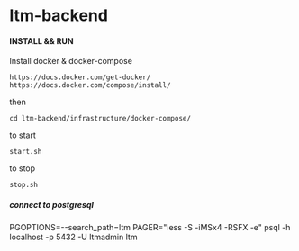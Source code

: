 # ltm-backend

#### INSTALL && RUN

Install docker & docker-compose
```
https://docs.docker.com/get-docker/
https://docs.docker.com/compose/install/
```

then

```
cd ltm-backend/infrastructure/docker-compose/  
``` 

to start  
```
start.sh
```

to stop  
```
stop.sh
```
 
##### connect to postgresql
PGOPTIONS=--search_path=ltm PAGER="less -S -iMSx4 -RSFX -e" psql -h localhost -p 5432 -U ltmadmin ltm
